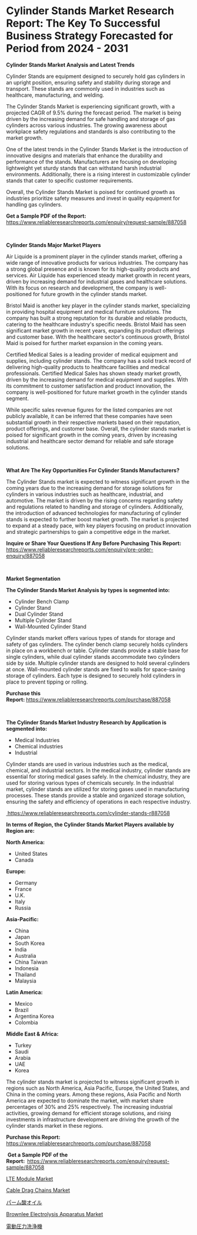 <p><h1>Cylinder Stands Market Research Report: The Key To Successful Business Strategy Forecasted for Period from 2024 - 2031</h1></p><p><strong>Cylinder Stands Market Analysis and Latest Trends</strong></p>
<p><p>Cylinder Stands are equipment designed to securely hold gas cylinders in an upright position, ensuring safety and stability during storage and transport. These stands are commonly used in industries such as healthcare, manufacturing, and welding.</p><p>The Cylinder Stands Market is experiencing significant growth, with a projected CAGR of 9.5% during the forecast period. The market is being driven by the increasing demand for safe handling and storage of gas cylinders across various industries. The growing awareness about workplace safety regulations and standards is also contributing to the market growth.</p><p>One of the latest trends in the Cylinder Stands Market is the introduction of innovative designs and materials that enhance the durability and performance of the stands. Manufacturers are focusing on developing lightweight yet sturdy stands that can withstand harsh industrial environments. Additionally, there is a rising interest in customizable cylinder stands that cater to specific customer requirements.</p><p>Overall, the Cylinder Stands Market is poised for continued growth as industries prioritize safety measures and invest in quality equipment for handling gas cylinders.</p></p>
<p><strong>Get a Sample PDF of the Report:&nbsp;</strong> <a href="https://www.reliableresearchreports.com/enquiry/request-sample/887058">https://www.reliableresearchreports.com/enquiry/request-sample/887058</a></p>
<p>&nbsp;</p>
<p><strong>Cylinder Stands Major Market Players</strong></p>
<p><p>Air Liquide is a prominent player in the cylinder stands market, offering a wide range of innovative products for various industries. The company has a strong global presence and is known for its high-quality products and services. Air Liquide has experienced steady market growth in recent years, driven by increasing demand for industrial gases and healthcare solutions. With its focus on research and development, the company is well-positioned for future growth in the cylinder stands market.</p><p>Bristol Maid is another key player in the cylinder stands market, specializing in providing hospital equipment and medical furniture solutions. The company has built a strong reputation for its durable and reliable products, catering to the healthcare industry's specific needs. Bristol Maid has seen significant market growth in recent years, expanding its product offerings and customer base. With the healthcare sector's continuous growth, Bristol Maid is poised for further market expansion in the coming years.</p><p>Certified Medical Sales is a leading provider of medical equipment and supplies, including cylinder stands. The company has a solid track record of delivering high-quality products to healthcare facilities and medical professionals. Certified Medical Sales has shown steady market growth, driven by the increasing demand for medical equipment and supplies. With its commitment to customer satisfaction and product innovation, the company is well-positioned for future market growth in the cylinder stands segment.</p><p>While specific sales revenue figures for the listed companies are not publicly available, it can be inferred that these companies have seen substantial growth in their respective markets based on their reputation, product offerings, and customer base. Overall, the cylinder stands market is poised for significant growth in the coming years, driven by increasing industrial and healthcare sector demand for reliable and safe storage solutions.</p></p>
<p>&nbsp;</p>
<p><strong>What Are The Key Opportunities For Cylinder Stands Manufacturers?</strong></p>
<p><p>The Cylinder Stands market is expected to witness significant growth in the coming years due to the increasing demand for storage solutions for cylinders in various industries such as healthcare, industrial, and automotive. The market is driven by the rising concerns regarding safety and regulations related to handling and storage of cylinders. Additionally, the introduction of advanced technologies for manufacturing of cylinder stands is expected to further boost market growth. The market is projected to expand at a steady pace, with key players focusing on product innovation and strategic partnerships to gain a competitive edge in the market.</p></p>
<p><strong>Inquire or Share Your Questions If Any Before Purchasing This Report:</strong> <a href="https://www.reliableresearchreports.com/enquiry/pre-order-enquiry/887058">https://www.reliableresearchreports.com/enquiry/pre-order-enquiry/887058</a></p>
<p>&nbsp;</p>
<p><strong>Market Segmentation</strong></p>
<p><strong>The Cylinder Stands Market Analysis by types is segmented into:</strong></p>
<p><ul><li>Cylinder Bench Clamp</li><li>Cylinder Stand</li><li>Dual Cylinder Stand</li><li>Multiple Cylinder Stand</li><li>Wall-Mounted Cylinder Stand</li></ul></p>
<p><p>Cylinder stands market offers various types of stands for storage and safety of gas cylinders. The cylinder bench clamp securely holds cylinders in place on a workbench or table. Cylinder stands provide a stable base for single cylinders, while dual cylinder stands accommodate two cylinders side by side. Multiple cylinder stands are designed to hold several cylinders at once. Wall-mounted cylinder stands are fixed to walls for space-saving storage of cylinders. Each type is designed to securely hold cylinders in place to prevent tipping or rolling.</p></p>
<p><strong>Purchase this Report:&nbsp;</strong><a href="https://www.reliableresearchreports.com/purchase/887058">https://www.reliableresearchreports.com/purchase/887058</a></p>
<p>&nbsp;</p>
<p><strong>The Cylinder Stands Market Industry Research by Application is segmented into:</strong></p>
<p><ul><li>Medical Industries</li><li>Chemical industries</li><li>Industrial</li></ul></p>
<p><p>Cylinder stands are used in various industries such as the medical, chemical, and industrial sectors. In the medical industry, cylinder stands are essential for storing medical gases safely. In the chemical industry, they are used for storing various types of chemicals securely. In the industrial market, cylinder stands are utilized for storing gases used in manufacturing processes. These stands provide a stable and organized storage solution, ensuring the safety and efficiency of operations in each respective industry.</p></p>
<p><a href="https://www.reliableresearchreports.com/cylinder-stands-r887058">&nbsp;https://www.reliableresearchreports.com/cylinder-stands-r887058</a></p>
<p><strong>In terms of Region, the Cylinder Stands Market Players available by Region are:</strong></p>
<p>
    <p> <strong> North America: </strong>
        <ul>
            <li>United States</li>
            <li>Canada</li>
        </ul>
        </p> 
    <p> <strong> Europe: </strong>
        <ul>
            <li>Germany</li>
            <li>France</li>
            <li>U.K.</li>
            <li>Italy</li>
            <li>Russia</li>
        </ul>
        </p> 
    <p> <strong> Asia-Pacific: </strong>
        <ul>
            <li>China</li>
            <li>Japan</li>
            <li>South Korea</li>
            <li>India</li>
            <li>Australia</li>
            <li>China Taiwan</li>
            <li>Indonesia</li>
            <li>Thailand</li>
            <li>Malaysia</li>
        </ul>
        </p> 
    <p> <strong> Latin America: </strong>
        <ul>
            <li>Mexico</li>
            <li>Brazil</li>
            <li>Argentina Korea</li>
            <li>Colombia</li>
        </ul>
        </p> 
    <p> <strong> Middle East & Africa: </strong>
        <ul>
            <li>Turkey</li>
            <li>Saudi</li>
            <li>Arabia</li>
            <li>UAE</li>
            <li>Korea</li>
        </ul>
    </p>
    </p>
<p><p>The cylinder stands market is projected to witness significant growth in regions such as North America, Asia Pacific, Europe, the United States, and China in the coming years. Among these regions, Asia Pacific and North America are expected to dominate the market, with market share percentages of 30% and 25% respectively. The increasing industrial activities, growing demand for efficient storage solutions, and rising investments in infrastructure development are driving the growth of the cylinder stands market in these regions.</p></p>
<p><strong>Purchase this Report: </strong><a href="https://www.reliableresearchreports.com/purchase/887058">https://www.reliableresearchreports.com/purchase/887058</a></p>
<p>&nbsp;<strong>Get a Sample PDF of the Report:&nbsp;&nbsp;</strong><a href="https://www.reliableresearchreports.com/enquiry/request-sample/887058">https://www.reliableresearchreports.com/enquiry/request-sample/887058</a></p>
<p><strong></strong></p>
<p><p><a href="https://www.linkedin.com/pulse/lte-module-market-competitive-analysis-trends-forecast-2031-nbblf?trackingId=ziga4YaiZuJpQcJAsSLNaw%3D%3D">LTE Module Market</a></p><p><a href="https://github.com/joannagoyvaerts/Market-Research-Report-List-2/blob/main/cable-drag-chains-market.md">Cable Drag Chains Market</a></p><p><a href="https://github.com/wkuactfdzwizk06/Market-Research-Report-List-1/blob/main/908756929061.md">パーム酸オイル</a></p><p><a href="https://github.com/abdelrhmankishk22/Market-Research-Report-List-4/blob/main/brownlee-electrolysis-apparatus-market.md">Brownlee Electrolysis Apparatus Market</a></p><p><a href="https://github.com/lrlmopnhwd79300/Market-Research-Report-List-1/blob/main/538899729062.md">電動圧力洗浄機</a></p></p>